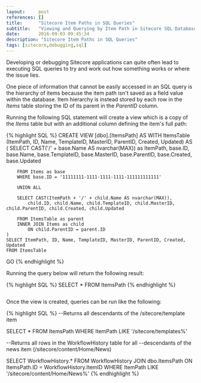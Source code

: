 ```yaml
---
layout:     post
references: []
title:      "Sitecore Item Paths in SQL Queries"
subtitle:   "Viewing and Querying by Item Path in Sitecore SQL Databases"
date:       2016-09-03 09:45:34
description: "Sitecore Item Paths in SQL Queries"
tags: [sitecore,debugging,sql]
---
```

<p>Developing or debugging Sitecore applications can quite often lead 
to executing SQL queries to try and work out how something works or 
where the issue lies.</p>

<p>One piece of information that cannot be easily accessed in an 
SQL query is the hierarchy of items because the item path isn't saved 
as a field value within the database. Item hierarchy is instead stored 
by each row in the <em>Items</em> table storing the ID of its parent 
in the <em>ParentID</em> column.</p>

<p>Running the following SQL statement will create a 
view which is a copy of the <em>Items</em> table but with an additional 
column defining the item's full path:</p>

{% highlight SQL %}
CREATE VIEW [dbo].[ItemsPath]
AS
    WITH ItemsTable (ItemPath, ID, Name, TemplateID, MasterID, ParentID, Created, Updated)
    AS
    (
        SELECT CAST('/' + base.Name AS nvarchar(MAX)) as ItemPath,
            base.ID, base.Name, base.TemplateID, base.MasterID, base.ParentID, base.Created, base.Updated
			
        FROM Items as base
        WHERE base.ID = '11111111-1111-1111-1111-111111111111'	

        UNION ALL
	
        SELECT CAST(ItemPath + '/' + child.Name AS nvarchar(MAX)),
            child.ID, child.Name, child.TemplateID, child.MasterID, child.ParentID, child.Created, child.Updated
			
        FROM ItemsTable as parent 
        INNER JOIN Items as child 
            ON child.ParentID = parent.ID 
    )	
    SELECT ItemPath, ID, Name, TemplateID, MasterID, ParentID, Created, Updated
    FROM ItemsTable
GO
{% endhighlight %}

<p>Running the query below will return the following result:</p>

{% highlight SQL %}
SELECT * FROM ItemsPath
{% endhighlight %}

<img class="lazy" data-src="/assets/2016-08-03-sitecore-item-paths-in-sql-queries/ItemPaths.jpg" />

<p>Once the view is created, queries can be run like the 
following:</p>

{% highlight SQL %}
--Returns all descendants of the /sitecore/template item

SELECT * 
FROM ItemsPath
WHERE ItemPath LIKE '/sitecore/templates%'

--Returns all rows in the WorkflowHistory table for all 
--descendants of the news item (/sitecore/content/Home/News)

SELECT	 WorkflowHistory.*
FROM WorkflowHistory
JOIN dbo.ItemsPath ON ItemsPath.ID = WorkflowHistory.ItemID
WHERE ItemPath LIKE '/sitecore/content/Home/News%'
{% endhighlight %}